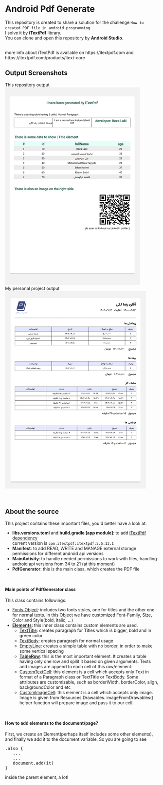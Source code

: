 # Android Pdf Generate
This repository is created to share a solution for the challenge `How to created PDF file in android programming`.
<br>
I solve it by **iTextPdf** library.
<br>You can clone and open this repository by **Android Studio**.

<br>
more info about iTextPdf is available on https://itextpdf.com and https://itextpdf.com/products/itext-core

<br>

## Output Screenshots
This repository output
<br>
<img src="https://github.com/rezalaki/AndroidGeneratePdf/blob/master/arts/two.jpg?raw=true" alt="screenshot-two" height="650"/>
<br>
My personal project output
<br>
<img src="https://github.com/rezalaki/AndroidGeneratePdf/blob/master/arts/one.jpg?raw=true" alt="screenshot-one" height="650"/>

<br>

## About the source
This project contains these important files, you'd better have a look at:
+ **libs.versions.toml** and **build.gradle [app module]**: to add <ins>iTextPdf dependency</ins><br>
  current version is `com.itextpdf:itextpdf:5.5.13.1`
+ **Manifest**: to add READ, WRITE and MANAGE external storage permissions for different android api versions
+ **MainActivity**: to handle needed permissions to work with files, handling android api versions from 34 to 21 (at this moment)
+ **PdfGenerator**: this is the main class, which creates the PDF file

<br>

#### Main points of  PdfGenerator class
This class contains followings:
+ <ins>Fonts Object</ins>: includes two fonts styles, one for titles and the other one for normal texts. In this Object we have customized Font-Family, Size, Color and Style(bold, italic, ...)
+ <ins>**Elements**</ins>: this inner class contains custom elements are used.
    - <ins>TextTitle</ins>: creates paragraph for Titles which is bigger, bold and in green color
    - <ins>TextBody</ins>: creates paragraph for normal usage
    - <ins>EmptyLine</ins>: creates a simple table with no border, in order to make some vertical spacing
    - **<ins>TableRow</ins>**: this is the most important element. It creates a table having only one row and spilit it based on given arguments. Texts and images are append to each cell of this row/element.
    - <ins>CustomTextCell</ins>: this element is a cell which accepts only Text in format of a Paragraph class or TextTitle or TextBody. Some attributes are customizable, such as borderWidth, borderColor, align, backgroundColor and etc
    - <ins>CustomImageCell</ins>:  this element is a cell which accepts only image. Image is given from Resources Drawables. imageFromDrawables() helper function will prepare image and pass it to our cell.

<br>

#### How to add elements to the document/page?
First, we create an Element(perhaps itself includes some other elements),
and finally we add it to the document variable. So you are going to see

<pre>.also {
   ...
   ...
   document.add(it)
}</pre>

inside the parent element, a lot!
